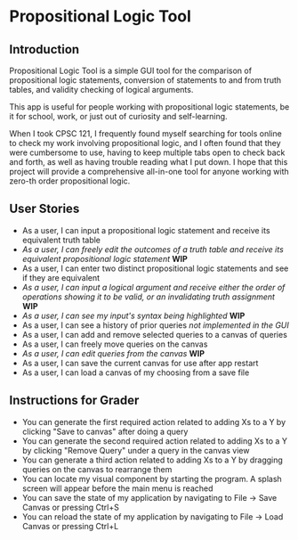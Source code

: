 # Propositional Logic Tool

## Introduction

Propositional Logic Tool is a simple GUI tool for the comparison
of propositional logic statements, conversion of statements to and
from truth tables, and validity checking of logical arguments.

This app is useful for people working with propositional logic statements,
be it for school, work, or just out of curiosity and self-learning.

When I took CPSC 121, I frequently found myself searching for tools
online to check my work involving propositional logic, and I often 
found that they were cumbersome to use, having to keep multiple tabs 
open to check back and forth, as well as having trouble reading what
I put down. I hope that this project will provide a comprehensive 
all-in-one tool for anyone working with zero-th order propositional logic.

## User Stories

- As a user, I can input a propositional logic statement and receive its
equivalent truth table
- _As a user, I can freely edit the outcomes of a truth table and receive 
its equivalent propositional logic statement_ **WIP**
- As a user, I can enter two distinct propositional logic statements and 
see if they are equivalent
- _As a user, I can input a logical argument and receive either the order
of operations showing it to be valid, or an invalidating truth assignment_ **WIP**
- _As a user, I can see my input's syntax being highlighted_ **WIP**
- As a user, I can see a history of prior queries _not implemented in the GUI_
- As a user, I can add and remove selected queries to a canvas of queries
- As a user, I can freely move queries on the canvas
- _As a user, I can edit queries from the canvas_ **WIP**
- As a user, I can save the current canvas for use after app restart
- As a user, I can load a canvas of my choosing from a save file

## Instructions for Grader
- You can generate the first required action related to adding Xs to a Y by clicking "Save to canvas" 
after doing a query
- You can generate the second required action related to adding Xs to a Y by clicking "Remove Query"
under a query in the canvas view
- You can generate a third action related to adding Xs to a Y by dragging queries on the canvas to rearrange them
- You can locate my visual component by starting the program. A splash screen will appear before the 
main menu is reached
- You can save the state of my application by navigating to File -> Save Canvas or pressing Ctrl+S
- You can reload the state of my application by navigating to File -> Load Canvas or pressing Ctrl+L